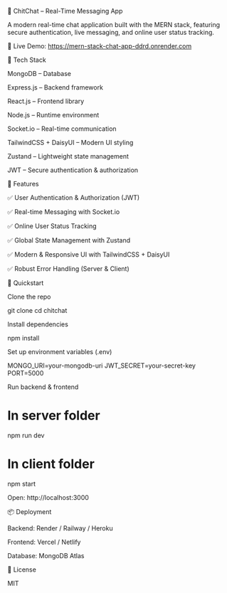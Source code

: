 💬 ChitChat – Real-Time Messaging App

A modern real-time chat application built with the MERN stack, featuring secure authentication, live messaging, and online user status tracking.

🔗 Live Demo: https://mern-stack-chat-app-ddrd.onrender.com

🌟 Tech Stack

MongoDB – Database

Express.js – Backend framework

React.js – Frontend library

Node.js – Runtime environment

Socket.io – Real-time communication

TailwindCSS + DaisyUI – Modern UI styling

Zustand – Lightweight state management

JWT – Secure authentication & authorization

🎯 Features

✅ User Authentication & Authorization (JWT)

✅ Real-time Messaging with Socket.io

✅ Online User Status Tracking

✅ Global State Management with Zustand

✅ Modern & Responsive UI with TailwindCSS + DaisyUI

✅ Robust Error Handling (Server & Client)

🚀 Quickstart

Clone the repo

git clone <repo-url>
cd chitchat


Install dependencies

npm install


Set up environment variables (.env)

MONGO_URI=your-mongodb-uri
JWT_SECRET=your-secret-key
PORT=5000


Run backend & frontend

# In server folder
npm run dev

# In client folder
npm start


Open: http://localhost:3000

📦 Deployment

Backend: Render / Railway / Heroku

Frontend: Vercel / Netlify

Database: MongoDB Atlas

📜 License

MIT
